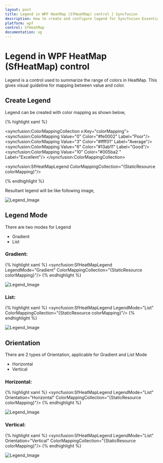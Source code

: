 ```yaml
---
layout: post
title: Legend in WPF HeatMap (SfHeatMap) control | Syncfusion
description: How to create and configure legend for Syncfusion Essential Studio® WPF HeatMap (SfHeatMap) control, its elements and more.
platform: wpf
control: SfHeatMap
documentation: ug
---
```


# Legend in WPF HeatMap (SfHeatMap) control
Legend is a control used to summarize the range of colors in HeatMap. This gives visual guideline for mapping between value and color.

## Create Legend
Legend can be created with color mapping as shown below,

{% highlight xaml %}

<syncfusion:ColorMappingCollection x:Key="colorMapping">
    <syncfusion:ColorMapping Value="0" Color="#fe0002" Label="Poor"/>
    <syncfusion:ColorMapping Value="3" Color="#ffff01" Label="Average"/>
    <syncfusion:ColorMapping Value="6" Color="#13ab11" Label="Good"/>
    <syncfusion:ColorMapping Value="10" Color="#005ba2 " Label="Excellent"/>
</syncfusion:ColorMappingCollection>

<syncfusion:SfHeatMapLegend ColorMappingCollection="{StaticResource colorMapping}"/>

{% endhighlight %}

Resultant legend will be like following image,

![Legend_Image](Images/Legend.png)

## Legend Mode
There are two modes for Legend

* Gradient
* List


### Gradient:
{% highlight xaml %}
<syncfusion:SfHeatMapLegend 
	LegendMode="Gradient" 
	ColorMappingCollection="{StaticResource colorMapping}"/>
{% endhighlight %}

![Legend_Image](Images/Legend_Gradient.png)

### List:
{% highlight xaml %}
<syncfusion:SfHeatMapLegend
	LegendMode="List" 
	ColorMappingCollection="{StaticResource colorMapping}"/>
{% endhighlight %}

![Legend_Image](Images/Legend_List.png)

## Orientation
There are 2 types of Orientation, applicable for Gradient and List Mode
* Horizontal
* Vertical

### Horizontal:
{% highlight xaml %}
<syncfusion:SfHeatMapLegend 
	LegendMode="List" 
	Orientation="Horizontal" 
	ColorMappingCollection="{StaticResource colorMapping}"/>
{% endhighlight %}

![Legend_Image](Images/Legend_Horizontal.png)

### Vertical:
{% highlight xaml %}
<syncfusion:SfHeatMapLegend 
	LegendMode="List" 
	Orientation="Vertical" 
	ColorMappingCollection="{StaticResource colorMapping}"/>
{% endhighlight %}

![Legend_Image](Images/Legend_Vertical.png)
